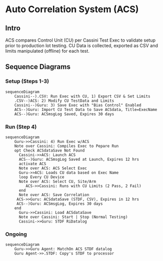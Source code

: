 # Auto Correlation System (ACS)

## Intro

ACS compares Control Unit (CU) per Cassini Test Exec to validate setup prior to production lot testing.  CU Data is collected, exported as CSV and limits manipulated (offline) for each test.

## Sequence Diagrams

### Setup (Steps 1-3)

```mermaid
sequenceDiagram
    Cassini--).CSV: Run Exec with CU, 1) Export CSV & Set Limits
    .CSV--)ACS: 2) Modify CU TestData and Limits
    Cassini--)Guru: 3) Save Exec with "Bias Control" Enabled
    ACS--)Guru: Import CU Test Data to Save ACSdata, Title=ExecName
    ACS--)Guru: ACSmsgLog Saved, Expires 30 days
```

### Run (Step 4)

```mermaid
sequenceDiagram
    Guru->>Cassini: 4) Run Exec w/ACS
    Note over Cassini: Compiles Exec to Pepare Run
    opt Check ACSdataSave Not Found
      Cassini->>ACS: Launch ACS
      ACS--)Guru: ACSmsgLog Saved at Launch, Expires 12 hrs
      activate ACS
      Note over ACS: ACS Select Exec
      Guru->>ACS: Loads CU data based on Exec Name
      loop Every CU Device
      Note over ACS: Select CU, Site/Arm
         ACS->>Cassini: Runs with CU Limits (2 Pass, 2 Fail)
      end
      Note over ACS: Save Correlation
     ACS->>Guru: ACSdataSave (STDF, CSV), Expires in 12 hrs
     ACS--)Guru: ACSmsgLog, Expires 30 days
    end
      Guru->>Cassini: Load ACSdataSave
      Note over Cassini: Start | Stop (Normal Testing) 
      Cassini->>Guru: STDF RiDatalog
```

### Ongoing

```mermaid
sequenceDiagram
    Guru->>Guru Agent: MatchOn ACS STDF datalog
    Guru Agent->>.STDF: Copy's STDF to processor
```
